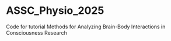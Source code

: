 # ASSC_Physio_2025
Code for tutorial Methods for Analyzing Brain-Body Interactions in Consciousness Research
